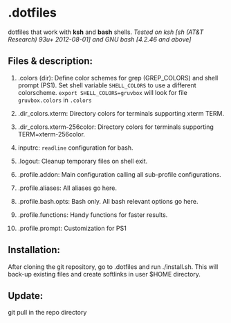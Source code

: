 # .dotfiles

dotfiles that work with **ksh** and **bash** shells. 
*Tested on ksh [sh (AT&T Research) 93u+ 2012-08-01] and GNU bash [4.2.46 and above]*

## Files & description:

1. .colors (dir): Define color schemes for grep (GREP_COLORS) and shell prompt (PS1). 
                  Set shell variable `SHELL_COLORS` to use a different colorscheme.
                            `export SHELL_COLORS=gruvbox` will look for file `gruvbox.colors` in `.colors`
                  
1. .dir_colors.xterm: Directory colors for terminals supporting xterm TERM.

1. .dir_colors.xterm-256color: Directory colors for terminals supporting TERM=xterm-256color.

1. inputrc: `readline` configuration for bash.

1. .logout: Cleanup temporary files on shell exit.

1. .profile.addon: Main configuration calling all sub-profile configurations.

1. .profile.aliases: All aliases go here.

1. .profile.bash.opts: Bash only. All bash relevant options go here.

1. .profile.functions: Handy functions for faster results.

1. .profile.prompt: Customization for PS1

## Installation:

After cloning the git repository, go to .dotfiles and run ./install.sh. This will back-up existing files and create softlinks in user $HOME directory.

## Update:

git pull in the repo directory

